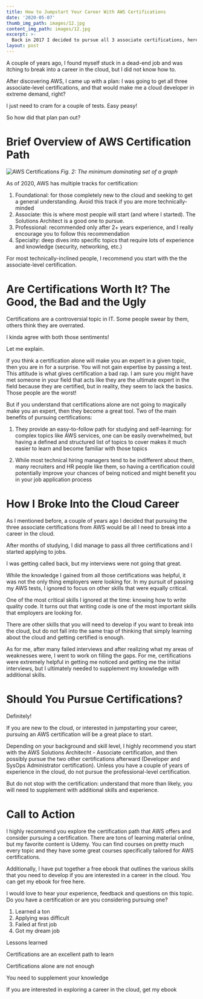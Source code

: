 ```yaml
---
title: How to Jumpstart Your Career With AWS Certifications
date: '2020-05-07'
thumb_img_path: images/12.jpg
content_img_path: images/12.jpg
excerpt: >-
  Back in 2017 I decided to pursue all 3 associate certifications, here's what happened since
layout: post
---
```


A couple of years ago, I found myself stuck in a dead-end job and was itching to break into a career in the cloud, but I did not know how to.

After discovering AWS, I came up with a plan: I was going to get all three associate-level certifications, and that would make me a cloud developer in extreme demand, right? 

I just need to cram for a couple of tests. Easy peasy!

So how did that plan pan out?


# Brief Overview of AWS Certification Path

![AWS Certifications](/images/aws-certifications.png)
*Fig. 2: The minimum dominating set of a graph*

As of 2020, AWS has multiple tracks for certification: 

1. Foundational: for those completely new to the cloud and seeking to get a general understanding. Avoid this track if you are more technically-minded
2. Associate: this is where most people will start (and where I started). The Solutions Architect is a good one to pursue.
3. Professional: recommended only after 2+ years experience, and I really encourage you to follow this recommendation
4. Specialty: deep dives into specific topics that require lots of experience and knowledge (security, networking, etc.)

For most technically-inclined people, I recommend you start with the the associate-level certification.


# Are Certifications Worth It? The Good, the Bad and the Ugly

Certifications are a controversial topic in IT. Some people swear by them, others think they are overrated.

I kinda agree with both those sentiments!

Let me explain.

If you think a certification alone will make you an expert in a given topic, then you are in for a surprise. You will not gain expertise by passing a test. This attitude is what gives certification a bad rap. I am sure you might have met someone in your field that acts like they are the ultimate expert in the field because they are certified, but in reality, they seem to lack the basics. Those people are the worst!

But if you understand that certifications alone are not going to magically make you an expert, then they become a great tool. Two of the  main benefits of pursuing certifications:

1. They provide an easy-to-follow path for studying and self-learning: for complex topics like AWS services, one can be easily overwhelmed, but having a defined and structured list of topics to cover makes it much easier to learn and become familiar with those topics

2. While most technical hiring managers tend to be indifferent about them, many recruiters and HR people like them, so having a certification could potentially improve your chances of being noticed and might benefit you in your job application process

# How I Broke Into the Cloud Career

As I mentioned before, a couple of years ago I decided that pursuing the three associate certifications from AWS would be all I need to break into a career in the cloud.

After months of studying, I did manage to pass all three certifications and I started applying to jobs.

I was getting called back, but my interviews were not going that great. 

While the knowledge I gained from all those certifications was helpful, it was not the only thing employers were looking for. In my pursuit of passing my AWS tests, I ignored to focus on other skills that were equally critical.

One of the most critical skills I ignored at the time: knowing how to write quality code. It turns out that writing code is one of the most important skills that employers are looking for.

There are other skills that you will need to develop if you want to break into the cloud, but do not fall into the same trap of thinking that simply learning about the cloud and getting certified is enough.

As for me, after many failed interviews and after realizing what my areas of weaknesses were, I went to work on filling the gaps. For me, certifications were extremely helpful in getting me noticed and getting me the initial interviews, but I ultimately needed to supplement my knowledge with additional skills.

# Should You Pursue Certifications?

Definitely!

If you are new to the cloud, or interested in jumpstarting your career, pursuing an AWS certification will be a great place to start.

Depending on your background and skill level, I highly recommend you start with the AWS Solutions Architecht - Associate certification, and then possibly pursue the two other certifications afterward (Developer and SysOps Administrator certification). Unless you have a couple of years of experience in the cloud, do not pursue the professional-level certification.

But do not stop with the certification: understand that more than likely, you will need to supplement with additional skills and experience.

# Call to Action

I highly recommend you explore the certification path that AWS offers and consider pursuing a certification. There are tons of learning material online, but my favorite content is Udemy. You can find courses on pretty much every topic and they have some great courses specifically tailored for AWS certifications.

Additionally, I have put together a free ebook that outlines the various skills that you need to develop if you are interested in a career in the cloud. You can get my ebook for free here.

I would love to hear your experience, feedback and questions on this topic. Do you have a certification or are you considering pursuing one?


1. Learned a ton
2. Applying was difficult
3. Failed at first job
4. Got my dream job

Lessons learned

Certifications are an excellent path to learn

Certifications alone are not enough

You need to supplement your knowledge

If you are interested in exploring a career in the cloud, get my ebook
